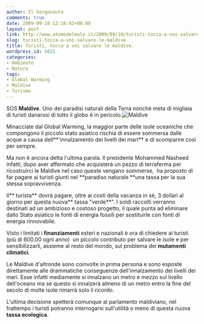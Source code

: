 ```yaml
---
author: Il Gorgonauta
comments: true
date: 2009-09-10 12:16:42+00:00
layout: post
link: http://www.atomodelmale.it/2009/09/10/turisti-tocca-a-voi-salvare-le-maldive/
slug: turisti-tocca-a-voi-salvare-le-maldive
title: Turisti, tocca a voi salvare le maldive.
wordpress_id: 5621
categories:
- Ambiente
- Natura
tags:
- Global Warming
- Maldive
- Turismo
---
```


SOS **Maldive**. Uno dei paradisi naturali della Terra nonché meta di migliaia di turisti danarosi di tutto il globo è in pericolo.![Maldive](http://www.atomodelmale.it/wp-content/uploads/2009/09/Maldive-300x197.jpg)

Minacciate dal Global Warming, la maggior parte delle isole oceaniche che compongono il piccolo stato asiatico rischia di essere sommersa dalle acque a causa dell**'innalzamento dei livelli dei mari** e di scomparire così per sempre.

Ma non è ancora detta l'ultima parola. Il presidente Mohammed Nasheed infatti, dopo aver affermato che acquisterà un pezzo di terraferma per ricostruirci le Maldive nel caso queste vengano sommerse,  ha proposto di far pagare ai turisti giunti nel **paradiso naturale **una tassa per la sua stessa sopravvivenza.

<!-- more -->


Il** turista** dovrà pagare, oltre ai costi della vacanza in sè, 3 dollari al giorno per questa nuova** tassa "verde**". I soldi raccolti verranno destinati ad un ambizioso e costoso progetto, il quale punta ad eliminare dallo Stato asiatico le fonti di energia fossili per sostituirle con fonti di energia rinnovabile.

Visto i limitati i **finanziamenti** esteri e nazionali è ora di chiedere ai turisti (più di 600.00 ogni anno)  un piccolo contributo per salvare le isole e per sensibilizzarli, assieme al resto del mondo, sul problema dei **mutamenti climatici**.

Le Maldive d'altronde sono coinvolte in prima persona e sono esposte direttamente alle drammatiche conseguenze dell'innalzamento dei livelli dei mari. Esse infatti mediamente si innalzano un metro e mezzo sul livello dell'oceano ma se questo si innalzerà almeno di un metro entro la fine del secolo di molte isole rimarrà solo il ricordo.

L'ultima decisione spetterà comunque al parlamento maldiviano, nel frattempo i turisti potranno interrogarsi sull'utilità o meno di questa nuova **tassa ecologica**.
